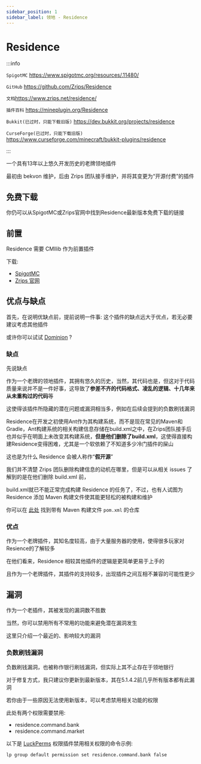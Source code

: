 ```yaml
---
sidebar_position: 1
sidebar_label: 领地 - Residence
---
```


# Residence

:::info

`SpigotMC` https://www.spigotmc.org/resources/.11480/

`GitHub` https://github.com/Zrips/Residence

`文档`https://www.zrips.net/residence/

`插件百科` https://mineplugin.org/Residence

`Bukkit(已过时，只能下载旧版)` https://dev.bukkit.org/projects/residence

`CurseForge(已过时，只能下载旧版)` https://www.curseforge.com/minecraft/bukkit-plugins/residence

:::

一个具有13年以上悠久开发历史的老牌领地插件

最初由 bekvon 维护，后由 Zrips 团队接手维护，并将其变更为“开源付费”的插件

## 免费下载

你仍可以从SpigotMC或Zrips官网中找到Residence最新版本免费下载的链接

## 前置

Residence 需要 CMIlib 作为前置插件

下载:

* [SpigotMC](https://www.spigotmc.org/resources/cmilib.87610/)
* [Zrips 官网](https://www.zrips.net/cmilib/)

## 优点与缺点

首先，在说明优缺点前，提前说明一件事: 这个插件的缺点远大于优点，若无必要建议考虑其他插件

或许你可以试试 [Dominion](./Dominion.md) ?

### 缺点

先说缺点

作为一个老牌的领地插件，其拥有悠久的历史，当然，其代码也是，但这对于代码质量来说并不是一件好事，这导致了**参差不齐的代码格式、凌乱的逻辑、十几年来从未重构过的代码**等

这使得该插件所隐藏的潜在问题或漏洞相当多，例如在后续会提到的负数刷钱漏洞

Residence在开发之初使用Ant作为其构建系统，而不是现在常见的Maven和Gradle，Ant构建系统的相关构建信息存储在build.xml之中，在Zrips团队接手后也并似乎在明面上未改变其构建系统，**但是他们删除了build.xml**，这使得直接构建Residence变得困难，尤其是一个软依赖了不知道多少冷门插件的屎山

这也是为什么 Residence 会被人称作“**假开源**”

我们并不清楚 Zrips 团队删除构建信息的动机在哪里，但是可以从相关 issues 了解到的是在他们删除 build.xml 前，

build.xml就已不能正常完成构建 Residence 的任务了，不过，也有人试图为 Residence 添加 Maven 构建文件使其能更轻松的被构建和维护

你可以在 [此处](https://github.com/RenYuan-MC/Residence-Maven) 找到带有 Maven 构建文件 `pom.xml` 的仓库

### 优点

作为一个老牌插件，其知名度较高，由于大量服务器的使用，使得很多玩家对Resience的了解较多

在他们看来，Residence 相较其他插件的逻辑是更简单更易于上手的

且作为一个老牌插件，其插件的支持较多，出现插件之间互相不兼容的可能性更少

## 漏洞

作为一个老插件，其被发现的漏洞数不胜数

当然，你可以禁用所有不常用的功能来避免潜在漏洞发生

这里只介绍一个最近的、影响较大的漏洞

### 负数刷钱漏洞

负数刷钱漏洞，也被称作银行刷钱漏洞，但实际上其不止存在于领地银行

对于修复方式，我只建议你更新到最新版本，其在5.1.4.2前几乎所有版本都有此漏洞

若你由于一些原因无法使用新版本，可以考虑禁用相关功能的权限

此处有两个权限需要禁用:

* residence.command.bank
* residence.command.market

以下是 [LuckPerms](../ManageTool/Permission/WhatIsPermission.md) 权限插件禁用相关权限的命令示例:

```
lp group default permission set residence.command.bank false
```
